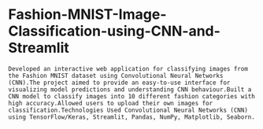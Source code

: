# Fashion-MNIST-Image-Classification-using-CNN-and-Streamlit

	Developed an interactive web application for classifying images from the Fashion MNIST dataset using Convolutional Neural Networks (CNN).The project aimed to provide an easy-to-use interface for visualizing model predictions and understanding CNN behaviour.Built a CNN model to classify images into 10 different fashion categories with high accuracy.Allowed users to upload their own images for classification.Technologies Used Convolutional Neural Networks (CNN) using TensorFlow/Keras, Streamlit, Pandas, NumPy, Matplotlib, Seaborn.
